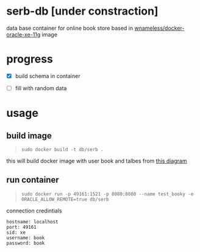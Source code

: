 # serb-db [under constraction]
data base container for online book store based in [wnameless/docker-oracle-xe-11g](https://github.com/wnameless/docker-oracle-xe-11g) image

# progress 
- [x] build schema in container
- [ ] fill with random data




# usage
## build image 
>`sudo docker build -t db/serb .`

this will build docker image with user book and talbes from [this diagram](./schema_diagram_star.pdf)

## run container
>`sudo docker run -p 49161:1521 -p 8080:8080 --name test_booky -e ORACLE_ALLOW_REMOTE=true db/serb`

connection credintials
```
hostname: localhost
port: 49161
sid: xe
username: book
password: book
```

